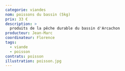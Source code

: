 ```yaml
---
categorie: viandes
nom: poissons du bassin (5kg)
prix: 33 €
description: >
  produits de la pêche durable du bassin d'Arcachon
producteur: Jean-Marc
coordinateur: Florence
tags: 
  - viande
  - poisson
contrats: poisson
illustration: poisson.jpg   
---
```

